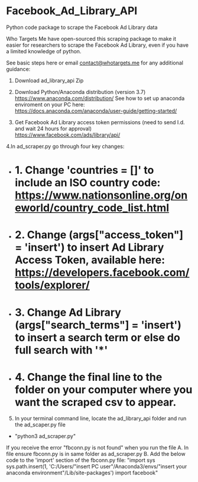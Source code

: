 # Facebook_Ad_Library_API
Python code package to scrape the Facebook Ad Library data

Who Targets Me have open-sourced this scraping package to make it easier for researchers to scrape the Facebook Ad Library, even if you have a limited knowledge of python.

See basic steps here or email contact@whotargets.me for any additional guidance:

1. Download ad_library_api Zip

2. Download Python/Anaconda distribution (version 3.7)
https://www.anaconda.com/distribution/
See how to set up anaconda enviroment on your PC here: https://docs.anaconda.com/anaconda/user-guide/getting-started/

3. Get Facebook Ad Library access token permissions (need to send I.d. and wait 24 hours for approval)
https://www.facebook.com/ads/library/api/

  
4.In ad_scraper.py go through four key changes:
- # 1. Change 'countries = []' to include an ISO country code: https://www.nationsonline.org/oneworld/country_code_list.html
- # 2. Change (args["access_token"] = 'insert') to insert Ad Library Access Token, available here:  https://developers.facebook.com/tools/explorer/
- # 3. Change Ad Library (args["search_terms"] = 'insert') to insert a search term or else do full search with '*'
- # 4. Change the final line to the folder on your computer where you want the scraped csv to appear.

5. In your terminal command line, locate the ad_library_api folder and run the ad_scaper.py file
- "python3 ad_scraper.py"

 If you receive the error "fbconn.py is not found" when you run the file 
    A. In file ensure fbconn.py is in same folder as ad_scraper.py
    B. Add the below code to the 'import' section of the fbconn.py file:
      "import sys
      sys.path.insert(1, 'C:/Users/"insert PC user"/Anaconda3/envs/"insert your anaconda environment"/Lib/site-packages')
      import facebook"
